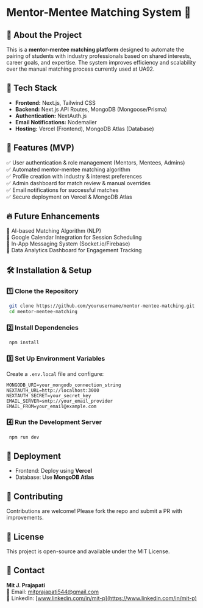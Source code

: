 # Mentor-Mentee Matching System 🚀

## 📌 About the Project
This is a **mentor-mentee matching platform** designed to automate the pairing of students with industry professionals based on shared interests, career goals, and expertise. The system improves efficiency and scalability over the manual matching process currently used at UA92.

## 🔧 Tech Stack
- **Frontend:** Next.js, Tailwind CSS
- **Backend:** Next.js API Routes, MongoDB (Mongoose/Prisma)
- **Authentication:** NextAuth.js
- **Email Notifications:** Nodemailer
- **Hosting:** Vercel (Frontend), MongoDB Atlas (Database)

## 🎯 Features (MVP)
✅ User authentication & role management (Mentors, Mentees, Admins)  
✅ Automated mentor-mentee matching algorithm  
✅ Profile creation with industry & interest preferences  
✅ Admin dashboard for match review & manual overrides  
✅ Email notifications for successful matches  
✅ Secure deployment on Vercel & MongoDB Atlas  

## 🔥 Future Enhancements
🚀 AI-based Matching Algorithm (NLP)  
🚀 Google Calendar Integration for Session Scheduling  
🚀 In-App Messaging System (Socket.io/Firebase)  
🚀 Data Analytics Dashboard for Engagement Tracking  

## 🛠 Installation & Setup
### 1️⃣ Clone the Repository
```bash
 git clone https://github.com/yourusername/mentor-mentee-matching.git
 cd mentor-mentee-matching
```
### 2️⃣ Install Dependencies
```bash
 npm install  
```
### 3️⃣ Set Up Environment Variables
Create a `.env.local` file and configure:
```
MONGODB_URI=your_mongodb_connection_string
NEXTAUTH_URL=http://localhost:3000
NEXTAUTH_SECRET=your_secret_key
EMAIL_SERVER=smtp://your_email_provider
EMAIL_FROM=your_email@example.com
```
### 4️⃣ Run the Development Server
```bash
 npm run dev
```

## 🚀 Deployment
- Frontend: Deploy using **Vercel**
- Database: Use **MongoDB Atlas**

## 🤝 Contributing
Contributions are welcome! Please fork the repo and submit a PR with improvements.

## 📄 License
This project is open-source and available under the MIT License.

## 📩 Contact
**Mit J. Prajapati**  
📧 Email: mitprajapati544@gmail.com  
🔗 LinkedIn: [www.linkedin.com/in/mit-p](https://www.linkedin.com/in/mit-p)
